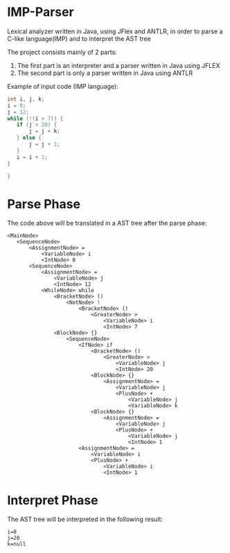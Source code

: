 # IMP-Parser
Lexical analyzer written in Java, using JFlex and ANTLR, in order to parse a C-like language(IMP) and to interpret the AST tree

The project consists mainly of 2 parts:
  1) The first part is an interpreter and a parser written in Java using JFLEX
  2) The second part is only a parser written in Java using ANTLR
  
  
Example of input code (IMP language):

 ```c
int i, j, k;
i = 0;
j = 12;
while (!(i > 7)) {
	if (j > 20) {
		j = j + k;
	} else {
		j = j + 1;
	}
	i = i + 1;
}

}
  ``` 
 # Parse Phase
 The code above will be translated in a AST tree after the parse phase:
 
 ```
 <MainNode>
	<SequenceNode>
		<AssignmentNode> =
			<VariableNode> i
			<IntNode> 0
		<SequenceNode>
			<AssignmentNode> =
				<VariableNode> j
				<IntNode> 12
			<WhileNode> while
				<BracketNode> ()
					<NotNode> !
						<BracketNode> ()
							<GreaterNode> >
								<VariableNode> i
								<IntNode> 7
				<BlockNode> {}
					<SequenceNode>
						<IfNode> if
							<BracketNode> ()
								<GreaterNode> >
									<VariableNode> j
									<IntNode> 20
							<BlockNode> {}
								<AssignmentNode> =
									<VariableNode> j
									<PlusNode> +
										<VariableNode> j
										<VariableNode> k
							<BlockNode> {}
								<AssignmentNode> =
									<VariableNode> j
									<PlusNode> +
										<VariableNode> j
										<IntNode> 1
						<AssignmentNode> =
							<VariableNode> i
							<PlusNode> +
								<VariableNode> i
								<IntNode> 1

 ```
# Interpret Phase
The AST tree will be interpreted in the following result:
```
i=8
j=20
k=null
```
